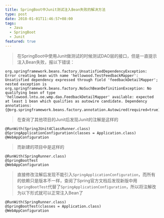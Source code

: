 ```yaml
---
title: SpringBoot中Junit测试注入Bean失败的解决方法
type: post
date: 2018-01-01T11:46:57+08:00
tags:
  - Java
  - SpringBoot
  - Junit
featured: true
---
```


> 在SpringBoot中使用Junit做测试的时候测试DAO层的接口，但是一直提示注入Bean失败，报以下错误：

```
org.springframework.beans.factory.UnsatisfiedDependencyException: Error creating bean with name 'hellowood.TestFeedbackMapper': Unsatisfied dependency expressed through field 'feedbackDetailMapper'; nested exception is org.springframework.beans.factory.NoSuchBeanDefinitionException: No qualifying bean of type 'hellowood.lntu.oe.wmp.dao.FeedbackDetailMapper' available: expected at least 1 bean which qualifies as autowire candidate. Dependency annotations: {@org.springframework.beans.factory.annotation.Autowired(required=true)}

```

> 在查询了其他项目的Junit后发现Junit的注解是这样的

```
@RunWith(SpringJUnit4ClassRunner.class)
@SpringApplicationConfiguration(classes = Application.class)
@WebAppConfiguration
```

> 而新建的项目中是这样的

```
@RunWith(SpringRunner.class)
@SpringBootTest
@WebAppConfiguration
```

> 直接修改注解后发现不能引入`SpringApplicationConfiguration`，而所有的依赖只是版本不一样，查阅了Spring官方文档后发现新版中用`SpringBootTest`代替了`SpringApplicationConfiguration`，所以将注解改为以下形式就可以正常注入Bean了

```
@RunWith(SpringRunner.class)
@SpringBootTest(classes = Application.class)
@WebAppConfiguration
```
